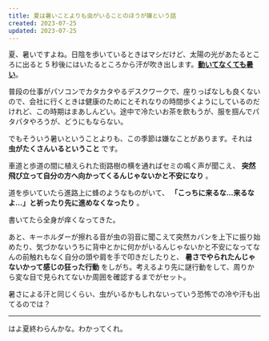 ```yaml
---
title: 夏は暑いことよりも虫がいることのほうが嫌という話
created: 2023-07-25
updated: 2023-07-25
---
```


夏、暑いですよね。日陰を歩いているときはマシだけど、太陽の光があたるところに出ると 5 秒後にはいたるところから汗が吹き出します。[**動いてなくても暑い**](https://dic.nicovideo.jp/a/%E5%8B%95%E3%81%84%E3%81%A6%E3%81%AA%E3%81%84%E3%81%AE%E3%81%AB%E6%9A%91%E3%81%84%E3%82%88%E3%80%9C...)。

普段の仕事がパソコンでカタカタやるデスクワークで、座りっぱなしも良くないので、会社に行くときは健康のためにとそれなりの時間歩くようにしているのだけれど、この時期はまあしんどい。途中で冷たいお茶を飲もうが、服を掴んでパタパタやろうが、どうにもならない。

でもそういう暑いということよりも、この季節は嫌なことがあります。それは **虫がたくさんいるということ** です。

車道と歩道の間に植えられた街路樹の横を通ればセミの鳴く声が聞こえ、 **突然飛び立って自分の方へ向かってくるんじゃないかと不安になり** 。

道を歩いていたら進路上に蜂のようなものがいて、 **「こっちに来るな…来るなよ…」と祈ったり先に進めなくなったり** 。

書いてたら全身が痒くなってきた。

あと、キーホルダーが擦れる音が虫の羽音に聞こえて突然カバンを上下に振り始めたり、気づかないうちに背中とかに何かがいるんじゃないかと不安になってなんの前触れもなく自分の頭や肩を手で叩きだしたりと、 **暑さでやられたんじゃないかって感じの狂った行動** をしがち。考えるより先に謎行動をして、周りから変な目で見られてないか周囲を確認するまでがセット。

暑さによる汗と同じくらい、虫がいるかもしれないっていう恐怖での冷や汗も出てるのでは？

---

はよ夏終わらんかな。わかってくれ。
